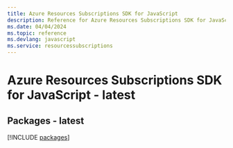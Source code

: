 ```yaml
---
title: Azure Resources Subscriptions SDK for JavaScript
description: Reference for Azure Resources Subscriptions SDK for JavaScript
ms.date: 04/04/2024
ms.topic: reference
ms.devlang: javascript
ms.service: resourcessubscriptions
---
```

# Azure Resources Subscriptions SDK for JavaScript - latest
## Packages - latest
[!INCLUDE [packages](resources-subscriptions-index.md)]
